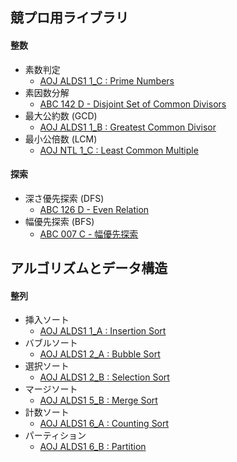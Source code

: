 ## 競プロ用ライブラリ

#### 整数
- 素数判定
    - [AOJ ALDS1 1_C : Prime Numbers](https://github.com/BEN2suzuka/proconlib/blob/master/AOJ/alds1_1c.cpp)
- 素因数分解
    - [ABC 142 D - Disjoint Set of Common Divisors](https://github.com/BEN2suzuka/proconlib/blob/master/AtCoder/abc142d.cpp)
- 最大公約数 (GCD)
    - [AOJ ALDS1 1_B : Greatest Common Divisor](https://github.com/BEN2suzuka/proconlib/blob/master/AOJ/alds1_1b.cpp)
- 最小公倍数 (LCM)
    - [AOJ NTL 1_C : Least Common Multiple](https://github.com/BEN2suzuka/proconlib/blob/master/AOJ/ntl_1c.cpp)

#### 探索
- 深さ優先探索 (DFS)
    - [ABC 126 D - Even Relation](https://github.com/BEN2suzuka/proconlib/blob/master/AtCoder/abc126d.cpp)
- 幅優先探索 (BFS)
    - [ABC 007 C - 幅優先探索](https://github.com/BEN2suzuka/proconlib/blob/master/AtCoder/abc007c.cpp)

## アルゴリズムとデータ構造

#### 整列
- 挿入ソート
    - [AOJ ALDS1 1_A : Insertion Sort](https://github.com/BEN2suzuka/proconlib/blob/master/AOJ/alds1_1a.cpp)
- バブルソート
    - [AOJ ALDS1 2_A : Bubble Sort](https://github.com/BEN2suzuka/proconlib/blob/master/AOJ/alds1_2a.cpp)
- 選択ソート
    - [AOJ ALDS1 2_B : Selection Sort](https://github.com/BEN2suzuka/proconlib/blob/master/AOJ/alds1_2b.cpp)
- マージソート
    - [AOJ ALDS1 5_B : Merge Sort](https://github.com/BEN2suzuka/proconlib/blob/master/AOJ/alds1_5b.cpp)
- 計数ソート
    - [AOJ ALDS1 6_A : Counting Sort](https://github.com/BEN2suzuka/proconlib/blob/master/AOJ/alds1_6a.cpp)
- パーティション
    - [AOJ ALDS1 6_B : Partition](https://github.com/BEN2suzuka/proconlib/blob/master/AOJ/alds1_6b.cpp)